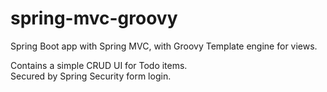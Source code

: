 # spring-mvc-groovy
Spring Boot app with Spring MVC, with Groovy Template engine for views.

Contains a simple CRUD UI for Todo items.  
Secured by Spring Security form login.